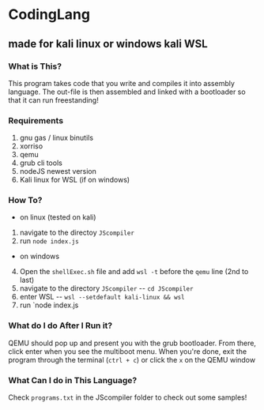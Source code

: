 # CodingLang
made for kali linux or windows kali WSL
---

### What is This?
This program takes code that you write and compiles it into assembly language. The out-file is then assembled and linked with a bootloader so that it can run freestanding! 

### Requirements
1. gnu gas / linux binutils
2. xorriso
3. qemu
4. grub cli tools
5. nodeJS newest version
6. Kali linux for WSL (if on windows)

### How To?

- on linux (tested on kali)
1. navigate to the directoy `JScompiler`
2. run `node index.js`

- on windows
4. Open the `shellExec.sh` file and add `wsl -t` before the `qemu` line (2nd to last)
5. navigate to the directory `JScompiler` -- `cd JScompiler`
6. enter WSL -- `wsl --setdefault kali-linux && wsl`
7. run `node index.js

### What do I do After I Run it?
QEMU should pop up and present you with the grub bootloader. From there, click enter when you see the multiboot menu. When you're done, exit the program through the terminal (`ctrl + c`) or click the `x` on the QEMU window

### What Can I do in This Language?
Check `programs.txt` in the JScompiler folder to check out some samples!
